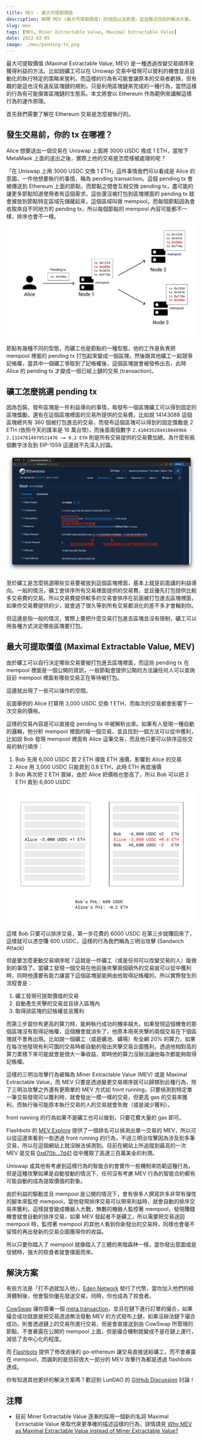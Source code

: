 ```yaml
---
title: MEV - 最大可提取價值
description: 解釋 MEV (最大可提取價值) 的成因以及原理，並且簡述目前的解決方案。
slug: mev
tags: [MEV, Miner Extractable Value, Maximal Extractable Value]
date: 2022-02-05
image: ./mev/pending-tx.png
---
```


最大可提取價值 (Maximal Extractable Value, MEV) 是一種透過改變交易順序來獲得利益的方法。比如說礦工可以在 Uniswap 交易中發現可以營利的機會並且自動化的執行特定的策略來營利，而這樣的行為有可能會讓原本的交易者虧損，但有趣的是這也沒有違反區塊鏈的規則，只是利用區塊鏈來完成的一種行為，當然這樣的行為有可能傷害區塊鏈的生態系。本文將會以 Ethereum 作為範例來講解這樣行為的運作原理。

<!--truncate-->

首先我們需要了解在 Ethereum 交易是怎麼被執行的。

## 發生交易前，你的 tx 在哪裡？
Alice 想要送出一個交易在 Uniswap 上面將 3000 USDC 換成 1 ETH，當按下 MetaMask 上面的送出之後，實際上他的交易是怎麼樣被處理的呢？

「在 Uniswap 上用 3000 USDC 交換 1 ETH」這件事情我們可以看成是 Alice 的意圖，一件他想要執行的事情，稱為 pending transaction。這個 pending tx 會被傳送到 Ethereum 上面的節點，而節點之間會互相交換 pending tx，盡可能的讓更多節點知道使用者有這個需求，這些還沒被打包到區塊裡面的 pending tx 就會被放到節點特定區域先儲藏起來，這個區域叫做 mempool。而每個節點因為會收取來自不同地方的 pending tx，所以每個節點的 mempool 內容可能都不一樣，排序也會不一樣。

![pending tx](mev/pending-tx.png)

節點有幾種不同的型態，而礦工也是節點的一種型態，他的工作是負責把 mempool 裡面的 pending tx 打包起來變成一個區塊，然後跟其他礦工一起競爭記帳權，當其中一個礦工爭取到了記帳權後，這個區塊就會被發佈出去，此時 Alice 的 pending tx 才變成一個已經上鏈的交易 (transaction)。

## 礦工怎麼挑選 pending tx
因為包裝、發布區塊是一件利益導向的事情，每發布一個區塊礦工可以得到固定的區塊獎勵，還有在這個區塊裡面的交易所提供的交易費。比如說 14143088 這個區塊總共有 360 個被打包進去的交易，而發布這個區塊可以得到的固定獎勵是 2 ETH (依照今天的匯率是 16 萬台幣)，而後面兩個數字 `2.410435284410848966 - 2.13247814979521476 ~= 0.2 ETH` 則是所有交易提供的交易費加總。為什麼有兩個數字涉及到 EIP-1559 這邊就不先深入討論。

![block 14143088](./mev/block-14143088.png)

至於礦工是怎麼挑選哪些交易要被放到這個區塊裡面，基本上就是前面講的利益導向。一般的情況，礦工會排序所有交易裡面提供的交易費，並且優先打包提供比較多交易費的交易。所以交易費提供較多的交易會排序在前面被打包進去區塊裡面，如果你交易費提供的少，就會過了很久等到所有交易都消化的差不多才會輪到你。

但這邊是指一般的情況，實際上要把什麼交易打包進去區塊並沒有限制，礦工可以用各種方式決定哪些區塊要打包。

## 最大可提取價值 (Maximal Extractable Value, MEV)
由於礦工可以自行決定哪些交易要被打包進去區塊裡面，而這些 pending tx 在 mempool 裡面是一個公開的資訊，一般節點會提供公開的方法讓任何人可以查詢目前 mempool 裡面有哪些交易正在等待被打包。

這邊就出現了一些可以操作的空間。

前面舉例的 Alice 打算用 3,000 USDC 交換 1 ETH，而每次的交易都會影響下一次交易的價格。

這樣的交易內容是可以直接從 pending tx 中被解析出來。如果有人發現一種自動的邏輯，他分析 mempool 裡面的每一個交易，並且找到一個方法可以從中獲利，比如說 Bob 發現 mempool 裡面有 Alice 這筆交易，而且他只要可以排序這些交易的執行順序：
1. Bob 先用 6,000 USDC 買 2 ETH 導致 ETH 漲價，影響到 Alice 的交易
2. Alice 用 3,000 USDC 只能買到 0.8 ETH，此時 ETH 再度漲價
3. Bob 再次把 2 ETH 賣掉，由於 Alice 把價格也墊高了，所以 Bob 可以把 2 ETH 賣到 6,600 USDC

![MEV](./mev/mev.png)

這樣 Bob 只要可以排序交易，第一步花費的 6000 USDC 在第三步就賺回來了，這樣就可以憑空賺 600 USDC，這樣的行為我們稱為三明治攻擊 (Sandwich Attack)

但是要怎麼更動交易順序呢？這就是一件礦工（或是任何可以改變交易的人）能做到的事情了。當礦工發現一個交易在他前後夾擊兩個額外的交易就可以從中獲利時，同時他還要有能力讓當下這個區塊是能夠由他取得記帳權的。所以實際發生的流程會是：

1. 礦工發現可提取價值的交易
2. 自動產生夾擊的交易並且排入區塊內
3. 取得該區塊的記帳權並且獲利

而第三步當你有更高的算力時，能夠執行成功的機率越大。如果發現這個機會的那個區塊沒有取得記帳權，這個機會就消失了，他原本用來夾擊的兩個交易在下個區塊就不會再出現。比如說一個礦工（或是礦池、礦場）有全網 20% 的算力，如果在每次他發現有利可圖的交易時都自動的發出夾擊交易企圖獲利，透過他相對高的算力累積下來可能就會是很大一筆收益，即時他的算力沒辦法讓他每次都能夠取得記帳權。

這樣的三明治攻擊行為被稱為 Miner Extractable Value (MEV) 或是 Maximal Extractable Value，而 MEV 只要是透過變更交易順序就可以歸類到此種行為，除了三明治攻擊之外還有更簡單的 MEV 方式如 front running，只要偵測到特定單一筆交易發現可以獲利時，就會發出一模一樣的交易，但更高 gas 的交易來獲利，而執行後可能原本執行交易的人的交易就會失敗（或是減少獲利）。

front running 的行為如果不是礦工也可以做到，只要花費大量的 gas 即可。

Flashbots 的 [MEV Explore][6] 提供了一個排名可以偵測出單一交易的 MEV，所以可以從這邊來看到一些透過 front running 的行為，不過三明治攻擊因為涉及到多筆交易，所以在這個網站上就沒辦法偵測到。目前在網站上所追蹤到最高的一次 MEV 是交易 [0xd70b...7d41][8] 從中獲取了高達三百萬美金的利潤。

Uniswap 或其他有考慮到這樣行為的智能合約會實作一些機制來防範這種行為，但是這種攻擊如果是自動發動的情況下，任何沒有考慮 MEV 行為的智能合約都有可能自動的成為提取價值的對象。

由於利益的驅動並且 mempool 是公開的情況下，會有很多人撰寫許多非常有彈性的腳本來監控 mempool，當他發現排序交易可以帶來利益時，就會自動的排序交易來獲利。這樣就會變成機器人大戰，無數的機器人監控著 mempool，發現賺錢機會就會自動的排序交易，如果 MEV 發起者不是礦工，所以需要把交易送回 mempool 時，監控著 mempool 的其他人看到你新發出的交易時，同樣也會毫不留情的再出發新的交易企圖獲得你的收益。

所以只要你踏入了 mempool 就像踏入了三體的黑暗森林一樣，當你發出意圖或是信號時，強大的掠食者就會撲面而來。

## 解決方案
有些方法是「打不過就加入他」，[Eden Network][1] 發行了代幣，當你加入他們的經濟體制後，他會幫你優先發送交易，同時，你也成為了掠食者。

[CowSwap][3] 讓你簽署一個 [meta transaction][2]，並且在鏈下進行訂單的撮合，如果撮合成功就直接把交易透過無法發動 MEV 的方式發布上鏈，如果沒辦法鏈下撮合成功，則會透過鏈上的交易所進行交易，但是會直接送到由 CowSwap 所管理的節點，不會暴露在公開的 mempool 上面，但是撮合機制就變成不是在鏈上運行，減低了去中心化的程度。

而 [Flashbots][4] 提供了修改過後的 go-ethereum 讓交易直接送給礦工，而不會暴露在 mempool，而諷刺的是目前很大一部分的 MEV 攻擊行為都是透過 flashbots 達成。

你有知道其他更好的解決方案嗎？歡迎到 LunDAO 的 [GitHub Discussion][5] 討論！

## 注釋
- 目前 Miner Extractable Value 逐漸的採用一個新的名詞 Maximal Extractable Value 來取代來更準確的描述這樣的行為，詳情請見 [Why MEV as Maximal Extractable Value instead of Miner Extractable Value?][7] 

[1]: https://www.edennetwork.io/
[2]: https://yurenju.medium.com/perp-meta-tx-e53cfb65367
[3]: https://cowswap.exchange/
[4]: https://ethereum.org/en/developers/docs/mev/#mev-extraction-flashbots
[5]: https://github.com/lun-dao/LunDAO/discussions/76
[6]: https://explore.flashbots.net/leaderboard
[7]: https://explore.flashbots.net/faq
[8]: https://etherscan.io/tx/0xd70b42daec5bb9ac6e5df3d25d309f186db50df701f667e1f20b22448ea27d41